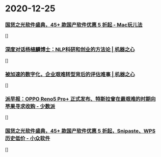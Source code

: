 
# 2020-12-25

### [国货之光软件盛典，45+ 款国产软件优惠 5 折起 - Mac玩儿法](https://www.waerfa.com/45-chinese-mac-apps-on-sale)

[]

### [深度对话杨植麟博士：NLP科研和创业的方法论 | 机器之心](https://www.jiqizhixin.com/articles/2020-12-24-5)

[]

### [被加速的数字化，企业艰难转型背后的评估难事 | 机器之心](https://www.jiqizhixin.com/articles/2020-12-25)

[]

### [派早报：OPPO Reno5 Pro+ 正式发布、特斯拉曾在最艰难的时期向苹果寻求收购 - 少数派](https://sspai.com/post/64216)

[]

### [国货之光软件盛典，45+ 款国产软件优惠 5 折起，Snipaste、WPS 历史低价 - 小众软件](https://www.appinn.com/lizhi-guohuo-2020/)

[]